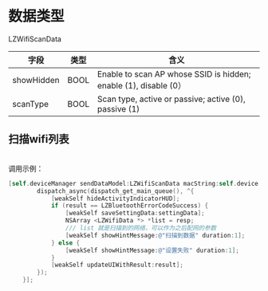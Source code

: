 <a name="739DD"></a>
# 数据类型
LZWifiScanData

| 字段 | 类型 | 含义 |
| --- | --- | --- |
| showHidden | BOOL | Enable to scan AP whose SSID is hidden; enable (1), disable (0） |
| scanType | BOOL | Scan type, active or passive; active (0), passive (1) |



<a name="NCJAa"></a>
## 扫描wifi列表

<br />调用示例：
```objectivec
[self.deviceManager sendDataModel:LZWifiScanData macString:self.device.mac completion:^(LZBluetoothErrorCode result, id resp) {
        dispatch_async(dispatch_get_main_queue(), ^{
            [weakSelf hideActivityIndicatorHUD];
            if (result == LZBluetoothErrorCodeSuccess) {
                [weakSelf saveSettingData:settingData];
                NSArray <LZWifiData *> *list = resp;
                /// list 就是扫描到的网络，可以作为之后配网的参数
                [weakSelf showHintMessage:@"扫描到数据" duration:1];
            } else {
                [weakSelf showHintMessage:@"设置失败" duration:1];
            }
            [weakSelf updateUIWithResult:result];
        });
    }];
```

<br />


